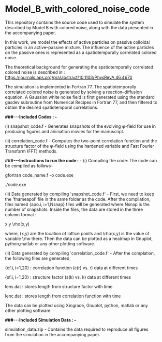 # Model_B_with_colored_noise_code
This repository contains the source code used to simulate the system described by Model B with colored noise, along with the data presented in the accompanying paper.

In this work, we model the effects of active particles on passive colloidal particles in an active–passive mixture. The influence of the active particles on the passive ones is represented as a spatiotemporally correlated colored noise. 

The theoretical background for generating the spatiotemporally correlated colored noise is described in : https://journals.aps.org/pra/abstract/10.1103/PhysRevA.46.4670

The simulation is implemented in Fortran 77. The spatiotemporally correlated colored noise is generated by solving a reaction–diffusion equation. A Gaussian white noise field is first generated using the standard gasdev subroutine from Numerical Recipes in Fortran 77, and then filtered to obtain the desired spatiotemporal correlations.



****###---Included Codes : -****

(i)  snapshot_code.f -  Generates snapshots of the evolving φ-field for use in producing figures and animation movies for the manuscript. 

(ii) correlation_code.f - Computes the two-point correlation function and the structure factor of the φ-field using the hardened variable and Fast Fourier Transform (FFT) methods.



****###---Instructions to run the code : -****
(i) Compiling the code:
The code can be compiled as follows-

gfortran code_name.f -o code.exe

./code.exe

(ii) Data generated by compiling 'snapshot_code.f' -
First, we need to keep the 'fnameapol' file in the same folder as the code. After the compilation, files named {apo.i, i=1,Nsnap} files will be generated where Nsnap is the number of snapshots. Inside the files, the data are stored in the three column format :

x y \rho(x,y)

where, (x,y) are the location of lattice points and \rho(x,y) is the value of variable \rho there. Then the data can be plotted as a heatmap in Gnuplot, python,matlab or any other plotting software.

(ii) Data generated by compiling 'correlation_code.f' -
After the complation, the following files are generated,

{cf.i, i=1,20} : correlation function (c(r) vs. r) data at different times

{sf.i, i=1,20} : structure factor (s(k) vs. k) data at different times

lens.dat : stores length from structure factor with time

lenc.dat : stores length from correlation function with time

The data can be plotted using Xmgrace, Gnuplot, python, matlab or any other plotting software

****###---Included Simulation Data : -****
 
 simulation_data.zip - Contains the data required to reproduce all figures from the simulation in the accompanying paper.



 

